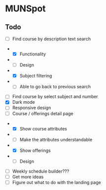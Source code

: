 # MUNSpot

## Todo
- [ ] Find course by description text search
- - [x] Functionality
- - [ ] Design
- - [x] Subject filtering
- - [ ] Able to go back to previous search
- [ ] Find course by select subject and number
- [x] Dark mode
- [ ] Responsive design
- [ ] Course / offerings detail page
- - [x] Show course attributes
- - [ ] Make the attributes understandable
- - [x] Show offerings
- - [ ] Design
- [ ] Weekly schedule builder???
- [ ] Get more ideas
- [ ] Figure out what to do with the landing page